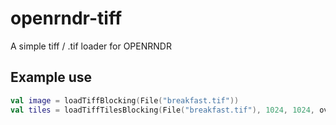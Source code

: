 # openrndr-tiff

A simple tiff / .tif loader for OPENRNDR

## Example use

```kotlin
val image = loadTiffBlocking(File("breakfast.tif"))
val tiles = loadTiffTilesBlocking(File("breakfast.tif"), 1024, 1024, overlapWidth=64, overlapHeight=64)
```

